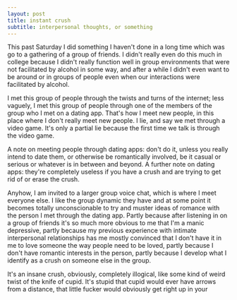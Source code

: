 ```yaml
---
layout: post
title: instant crush
subtitle: interpersonal thoughts, or something
---
```

This past Saturday I did something I haven't done in a long time which was go to a gathering of a group of friends. I didn't really even do this much in college because I didn't really function well in group environments that were not facilitated by alcohol in some way, and after a while I didn't even want to be around or in groups of people even when our interactions were facilitated by alcohol.

I met this group of people through the twists and turns of the internet; less vaguely, I met this group of people through one of the members of the group who I met on a dating app. That's how I meet new people, in this place where I don't really meet new people. I lie, and say we met through a video game. It's only a partial lie because the first time we talk is through the video game.

A note on meeting people through dating apps: don't do it, unless you really intend to date them, or otherwise be romantically involved, be it casual or serious or whatever is in between and beyond. A further note on dating apps: they're completely useless if you have a crush and are trying to get rid of or erase the crush.

Anyhow, I am invited to a larger group voice chat, which is where I meet everyone else. I like the group dynamic they have and at some point it becomes totally unconscionable to try and muster ideas of romance with the person I met through the dating app. Partly because after listening in on a group of friends it's so much more obvious to me that I'm a manic depressive, partly because my previous experience with intimate interpersonal relationships has me mostly convinced that I don't have it in me to love someone the way people need to be loved, partly because I don't have romantic interests in the person, partly because I develop what I identify as a crush on someone else in the group.

It's an insane crush, obviously, completely illogical, like some kind of weird twist of the knife of cupid. It's stupid that cupid would ever have arrows from a distance, that little fucker would obviously get right up in your
